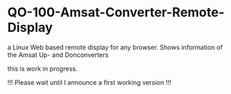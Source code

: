 # QO-100-Amsat-Converter-Remote-Display
a Linux Web based remote display for any browser. Shows information of the Amsat Up- and Donconverters

this is work in progress.

!!! Please wait until I announce a first working version !!!



